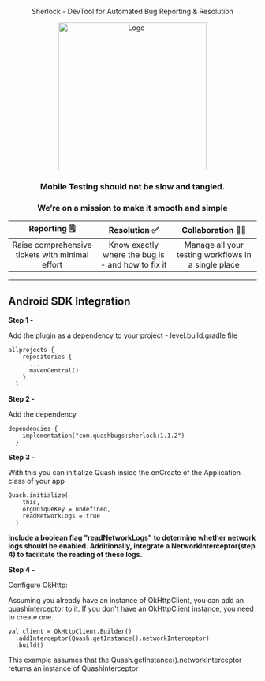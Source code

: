 <p align="center"> Sherlock - DevTool for Automated Bug Reporting & Resolution </p>
<!---
--->
<div align="center"> <img src="https://github.com/dhairya-quash/TEST-REPO/assets/161799860/b9e4957b-f1b9-46fa-bce9-216bc6005633" alt="Logo" width="300"> </div>



### <p align="center"><strong>Mobile Testing should not be slow and tangled.</strong></p>

### <p align="center"><strong>We’re on a mission to make it smooth and simple</strong></p>

| **Reporting** 🗒️ | **Resolution** ✅ | **Collaboration** 🤝🏻 |
| :--------:    | :---------:    | :------------:    |
| Raise comprehensive tickets with minimal effort | Know exactly where the bug is - and how to fix it | Manage all your testing workflows in a single place |
---

## Android SDK Integration

**Step 1 -**

Add the plugin as a dependency to your project - level.build.gradle file
```
allprojects {
    repositories {
      ...
      mavenCentral()
    }
  }
  ```

**Step 2 -**

Add the dependency
```
dependencies {
    implementation("com.quashbugs:sherlock:1.1.2")
  }
  ```

**Step 3 -**

With this you can initialize Quash inside the onCreate of the Application class of your app
```
Quash.initialize(
    this,
    orgUniqueKey = undefined,
    readNetworkLogs = true
  )
```
**Include a boolean flag "readNetworkLogs" to determine whether network logs should be enabled. Additionally, integrate a NetworkInterceptor(step 4) to facilitate the reading of these logs.**

**Step 4 -**

Configure OkHttp:<br>

Assuming you already have an instance of OkHttpClient, you can add an quashinterceptor to it. If you don't have an OkHttpClient instance, you need to create one.
```
val client = OkHttpClient.Builder()
  .addInterceptor(Quash.getInstance().networkInterceptor)
  .build()
```
This example assumes that the Quash.getInstance().networkInterceptor returns an instance of QuashInterceptor
